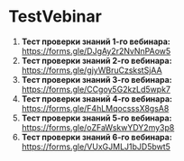 # TestVebinar


1. **Тест проверки знаний 1-го вебинара:** https://forms.gle/DJgAy2r2NvNnPAow5
2. **Тест проверки знаний 2-го вебинара:** https://forms.gle/gjyWBruCzskstSjAA
3. **Тест проверки знаний 3-го вебинара:** https://forms.gle/CCgoy5G2kzLd5wpk7
4. **Тест проверки знаний 4-го вебинара:** https://forms.gle/F4hLMqocsssX8gsA8
5. **Тест проверки знаний 5-го вебинара:** https://forms.gle/oZFaWskwYDY2my3p8
6. **Тест проверки знаний 6-го вебинара:** https://forms.gle/VUxGJMLJ1bJD5bwt5
